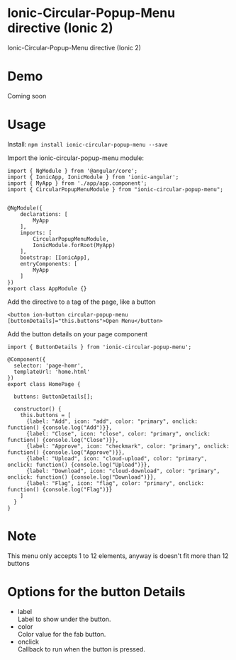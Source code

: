 # Ionic-Circular-Popup-Menu directive (Ionic 2)

Ionic-Circular-Popup-Menu directive (Ionic 2)

# Demo

Coming soon

# Usage

Install: `npm install ionic-circular-popup-menu --save`

Import the ionic-circular-popup-menu module:

```
import { NgModule } from '@angular/core';
import { IonicApp, IonicModule } from 'ionic-angular';
import { MyApp } from './app/app.component';
import { CircularPopupMenuModule } from "ionic-circular-popup-menu";


@NgModule({
    declarations: [
        MyApp
    ],
    imports: [
        CircularPopupMenuModule,
        IonicModule.forRoot(MyApp)
    ],
    bootstrap: [IonicApp],
    entryComponents: [
        MyApp
    ]
})
export class AppModule {}
```

Add the directive to a tag of the page, like a button

```
<button ion-button circular-popup-menu [buttonDetails]="this.buttons">Open Menu</button>
```

Add the button details on your page component

```
import { ButtonDetails } from 'ionic-circular-popup-menu';
      
@Component({
  selector: 'page-homr',
  templateUrl: 'home.html'
})
export class HomePage {

  buttons: ButtonDetails[];

  constructor() { 
    this.buttons = [
      {label: "Add", icon: "add", color: "primary", onclick: function() {console.log("Add")}},
      {label: "Close", icon: "close", color: "primary", onclick: function() {console.log("Close")}},
      {label: "Approve", icon: "checkmark", color: "primary", onclick: function() {console.log("Approve")}},
      {label: "Upload", icon: "cloud-upload", color: "primary", onclick: function() {console.log("Upload")}},
      {label: "Download", icon: "cloud-download", color: "primary", onclick: function() {console.log("Download")}},
      {label: "Flag", icon: "flag", color: "primary", onclick: function() {console.log("Flag")}}
    ]
  }
}
```

# Note

This menu only accepts 1 to 12 elements, anyway is doesn't fit more than 12 buttons


# Options for the button Details

* label    
Label to show under the button.
* color    
Color value for the fab button.
* onclick    
Callback to run when the button is pressed.
